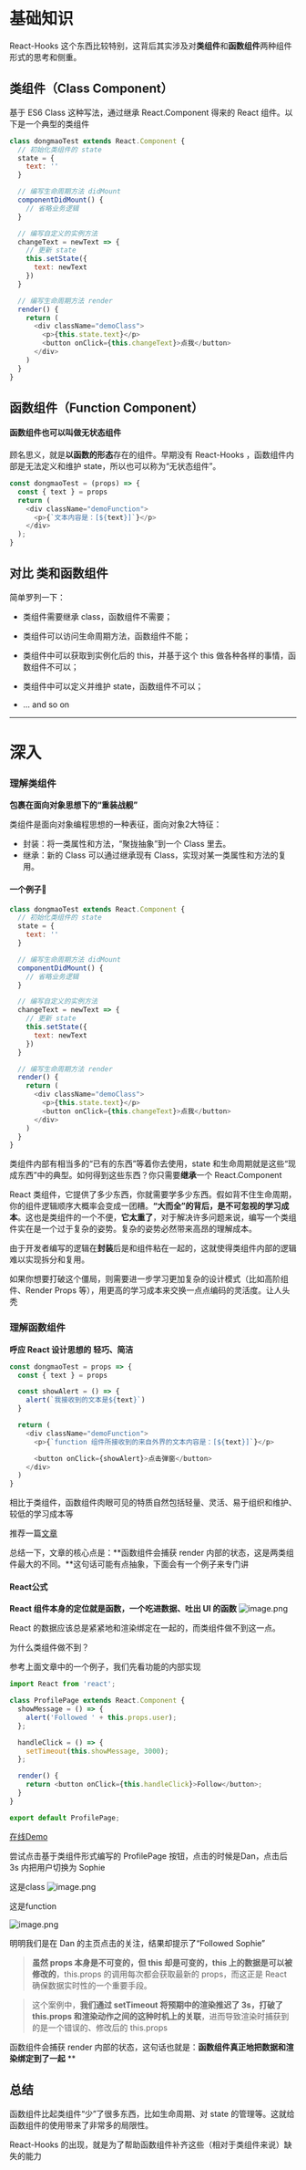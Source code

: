 # 基础知识


React-Hooks 这个东西比较特别，这背后其实涉及对**类组件**和**函数组件**两种组件形式的思考和侧重。


## 类组件（Class Component）


基于 ES6 Class 这种写法，通过继承 React.Component 得来的 React 组件。以下是一个典型的类组件


```javascript
class dongmaoTest extends React.Component {
  // 初始化类组件的 state
  state = {
    text: ''
  }

  // 编写生命周期方法 didMount
  componentDidMount() {
    // 省略业务逻辑
  }

  // 编写自定义的实例方法
  changeText = newText => {
    // 更新 state
    this.setState({
      text: newText
    })
  }

  // 编写生命周期方法 render
  render() {
    return (
      <div className="demoClass">
        <p>{this.state.text}</p>
        <button onClick={this.changeText}>点我</button>
      </div>
    )
  }
}

```

## 

## 函数组件（Function Component）


#### 函数组件也可以叫做无状态组件


顾名思义，就是**以函数的形态**存在的组件。早期没有 React-Hooks ，函数组件内部是无法定义和维护 state，所以也可以称为“无状态组件”。

```javascript
const dongmaoTest = (props) => {
  const { text } = props
  return (
    <div className="demoFunction">
      <p>{`文本内容是：[${text}]`}</p>
    </div>
  );
}
```


## 对比 类和函数组件


简单罗列一下：


- 类组件需要继承 class，函数组件不需要；

- 类组件可以访问生命周期方法，函数组件不能；

- 类组件中可以获取到实例化后的 this，并基于这个 this 做各种各样的事情，函数组件不可以；
- 类组件中可以定义并维护 state，函数组件不可以；
- ... and so on



---

# 深入


### 理解类组件


**包裹在面向对象思想下的“重装战舰”**


类组件是面向对象编程思想的一种表征，面向对象2大特征：


- 封装：将一类属性和方法，“聚拢抽象”到一个 Class 里去。
- 继承：新的 Class 可以通过继承现有 Class，实现对某一类属性和方法的复用。




#### 一个例子🌰


```javascript
class dongmaoTest extends React.Component {
  // 初始化类组件的 state
  state = {
    text: ''
  }

  // 编写生命周期方法 didMount
  componentDidMount() {
    // 省略业务逻辑
  }

  // 编写自定义的实例方法
  changeText = newText => {
    // 更新 state
    this.setState({
      text: newText
    })
  }

  // 编写生命周期方法 render
  render() {
    return (
      <div className="demoClass">
        <p>{this.state.text}</p>
        <button onClick={this.changeText}>点我</button>
      </div>
    )
  }
}
```


类组件内部有相当多的“已有的东西”等着你去使用，state 和生命周期就是这些“现成东西”中的典型。如何得到这些东西？你只需要**继承**一个 React.Component

React 类组件，它提供了多少东西，你就需要学多少东西。假如背不住生命周期，你的组件逻辑顺序大概率会变成一团糟。**“大而全”的背后，是不可忽视的学习成本**。这也是类组件的一个不便，**它太重了**，对于解决许多问题来说，编写一个类组件实在是一个过于复杂的姿势。复杂的姿势必然带来高昂的理解成本。

由于开发者编写的逻辑在**封装**后是和组件粘在一起的，这就使得类组件内部的逻辑难以实现拆分和复用。

如果你想要打破这个僵局，则需要进一步学习更加复杂的设计模式（比如高阶组件、Render Props 等），用更高的学习成本来交换一点点编码的灵活度。让人头秃

### 理解函数组件


**呼应 React 设计思想的 轻巧、简洁**


```javascript
const dongmaoTest = props => {
  const { text } = props

  const showAlert = () => {
    alert(`我接收到的文本是${text}`)
  }

  return (
    <div className="demoFunction">
      <p>{`function 组件所接收到的来自外界的文本内容是：[${text}]`}</p>

      <button onClick={showAlert}>点击弹窗</button>
    </div>
  )
}

```


相比于类组件，函数组件肉眼可见的特质自然包括轻量、灵活、易于组织和维护、较低的学习成本等

推荐一篇[文章](https://overreacted.io/how-are-function-components-different-from-classes/) 


总结一下，文章的核心点是：**函数组件会捕获 render 内部的状态，这是两类组件最大的不同。**这句话可能有点抽象，下面会有一个例子来专门讲

#### React公式


**React 组件本身的定位就是函数，一个吃进数据、吐出 UI 的函数**
![image.png](https://intranetproxy.alipay.com/skylark/lark/0/2020/png/129546/1604564166549-06ce30a2-dd7d-4db1-bb62-5246b3bebe89.png#align=left&display=inline&height=305&margin=%5Bobject%20Object%5D&name=image.png&originHeight=850&originWidth=1180&size=262003&status=done&style=none&width=424)

React 的数据应该总是紧紧地和渲染绑定在一起的，而类组件做不到这一点。

为什么类组件做不到？

参考上面文章中的一个例子，我们先看功能的内部实现


```javascript
import React from 'react';

class ProfilePage extends React.Component {
  showMessage = () => {
    alert('Followed ' + this.props.user);
  };

  handleClick = () => {
    setTimeout(this.showMessage, 3000);
  };

  render() {
    return <button onClick={this.handleClick}>Follow</button>;
  }
}

export default ProfilePage;

```


[在线Demo](https://codesandbox.io/s/pjqnl16lm7?file=/src/index.js)


尝试点击基于类组件形式编写的 ProfilePage 按钮，点击的时候是Dan，点击后 3s 内把用户切换为 Sophie

这是class
![image.png](https://intranetproxy.alipay.com/skylark/lark/0/2020/png/129546/1604564580207-a1f6a98b-46f4-4a96-b3eb-be9b2eb4f169.png#align=left&display=inline&height=441&margin=%5Bobject%20Object%5D&name=image.png&originHeight=882&originWidth=1870&size=537804&status=done&style=none&width=935)

这是function


![image.png](https://intranetproxy.alipay.com/skylark/lark/0/2020/png/129546/1604564640538-2b52f843-2e12-4b86-88eb-3e51327286e4.png#align=left&display=inline&height=482&margin=%5Bobject%20Object%5D&name=image.png&originHeight=964&originWidth=1872&size=586059&status=done&style=none&width=936)


明明我们是在 Dan 的主页点击的关注，结果却提示了“Followed Sophie”

> **虽然 props 本身是不可变的，但 this 却是可变的，this 上的数据是可以被修改的**，this.props 的调用每次都会获取最新的 props，而这正是 React 确保数据实时性的一个重要手段。

> 这个案例中，**我们通过 setTimeout 将预期中的渲染推迟了 3s，打破了 this.props 和渲染动作之间的这种时机上的关联**，进而导致渲染时捕获到的是一个错误的、修改后的 this.props




函数组件会捕获 render 内部的状态，这句话也就是：**函数组件真正地把数据和渲染绑定到了一起**
**

## 总结


函数组件比起类组件“少”了很多东西，比如生命周期、对 state 的管理等。这就给函数组件的使用带来了非常多的局限性。

React-Hooks 的出现，就是为了帮助函数组件补齐这些（相对于类组件来说）缺失的能力
